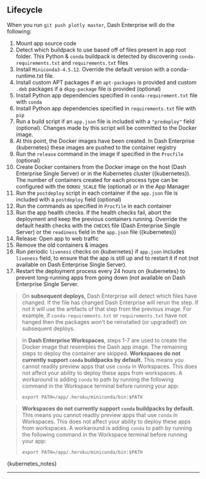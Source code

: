 ## Lifecycle

When you run `git push plotly master`, Dash Enterprise will do the following:

1. Mount app source code
2. Detect which buildpack to use based off of files present in app root folder. 
   This Python & `conda` buildpack is detected by discovering `conda-requirements.txt` and `requirements.txt` files
3. Install `Miniconda3-4.5.12`. Override the default version with a conda-runtime.txt file.
4. Install custom APT packages if an `apt-packages` is provided and custom `.deb` packages if a `dkpg-package` file is provided (optional)
5. Install Python app dependencies specified in `conda-requirement.txt` file with `conda`
6. Install Python app dependencies specified in `requirements.txt` file with `pip`
7. Run a build script if an `app.json` file is included with a `"predeploy"` 
   field (optional). Changes made by this script will be committed to the Docker 
   image.
8. At this point, the Docker images have been created. In Dash Enterprise {kubernetes}
   these images are pushed to the container registry
9. Run the `release` command in the image if specified in the `Procfile` (optional)
10. Create Docker containers from the Docker image on the host (Dash Enterprise 
    Single Server) or in the Kubernetes cluster ({kubernetes}).
    The number of containers created for each process type can be configured with 
    the `DOKKU_SCALE` file (optional) or in the App Manager
11. Run the `postdeploy` script in each container if the `app.json` file is included with a `postdeploy` field (optional)
12. Run the commands as specified in `Procfile` in each container
13. Run the app health checks. If the health checks fail, abort the deployment and 
    keep the previous containers running. Override the default health checks with 
    the `CHECKS` file (Dash Enterprise Single Server) or the `readiness` field in 
    the `app.json` file ({kubernetes})
14. Release: Open app to web traffic
15. Remove the old containers & images
16. Run periodic `liveness` checks on {kubernetes} if `app.json` includes `liveness` field, to ensure that 
the app is still up and to restart it if not (not available on Dash Enterprise 
Single Server).
17. Restart the deployment process every 24 hours on {kubernetes} to prevent long-running apps from going down (not available on Dash Enterprise Single Server.


> On **subsequent deploys**, Dash Enterprise will detect which files have changed. If the file has
> changed Dash Enterprise will rerun the step. If not it will use the artifacts of that step from the previous image.
> For example, if `conda-requirements.txt` or `requirements.txt` have not
> hanged then the packages won't be reinstalled (or upgraded!) on subsequent deploys.


> In **Dash Enterprise Workspaces**, steps 1-7 are used to create the Docker image that 
> resembles the Dash app image.  The remaining steps to deploy the container are skipped.
> **Workspaces do not currently support `conda` buildpacks by default.** This means you cannot readily preview apps that use
> `conda` in Workspaces. This does not affect your ability to deploy these apps from workspaces.  A workaround is adding `conda` to path by running the following command in the Workspace terminal before running your app:
>
> ```
> export PATH=/app/.heroku/miniconda/bin:$PATH
> ```

> **Workspaces do not currently support `conda` buildpacks by default.** This means you cannot readily preview apps that use
> `conda` in Workspaces. This does not affect your ability to deploy these apps from workspaces.  A workaround is adding `conda` to path by running the following command in the Workspace terminal before running your app:
>
> ```
> export PATH=/app/.heroku/miniconda/bin:$PATH
> ```

{kubernetes_notes}

---
